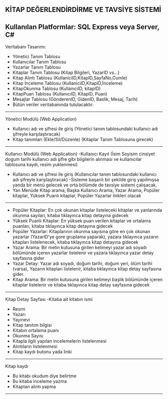 KİTAP DEĞERLENDİRDİRME VE TAVSİYE SİSTEMİ
--------------------------------------------------------------------------------------------------
Kullanılan Platformlar:
SQL Express veya Server, C#
--------------------------------------------------------------------------------------------------
Veritabanı Tasarımı: 
- Yönetici Tanım Tablosu
- Kullanıcılar Tanım Tablosu
- Yazarlar Tanım Tablosu
- Kitaplar Tanım Tablosu (Kitap Bilgileri, YazarID vs...)
- Kitap Alıntı Tablosu (KullaniciID,KitapID,SayfaNo,Cumle)
- Kitap İnceleme Tablosu (KullaniciID,KitapID,İnceleme)
- KitapOkunma Tablosu (KullanıcıID, kitapID)
- KitapPuan Tablosu (KullanıcıID, KitapID, Puan)
- Mesajlar Tablosu (GönderenID, GidenID, Baslik, Mesaj, Tarih)
- Bütün veriler veritabanında tutulacaktır.
--------------------------------------------------------------------------------------------------
Yönetici Modülü (Web Application)
- Kullanıcı adı ve şifresi ile giriş (Yönetici tanım tablosundaki kullanıcı adı şifreyle karşılaştıracak) 
- Kitap tanımları (Ekle/Sil/Düzenle) (Kitaplar Tanım Tablosuna girecek) 
--------------------------------------------------------------------------------------------------
Kullanıcı Modülü (Web Application) 
-Kullanıcı Kayıt (İsim Soyisim cinsiyet dogum tarihi kullanıcı adı şifre gibi bilgilerin alınması ve kullanıcılar tablosuna kaydı, resim yuklenmesi) 
- Kullanıcı adı ve şifresi ile giriş (Kullanıcılar tanım tablosundaki kullanıcı adı şifreyle karşılaştıracak) 
-Sisteme başarılı bir şekilde giriş yapılmışsa yanda bir menü gelecek ve orta bölümde de tavsiye sistemi çalışacak.
- Yan Menüde Kitap arama, Başka Kullanıcı Arama, Yazar Arama, Popüler kitaplar, Yüksek Puanlı kitaplar, Popüler Yazarlar linkleri olacak
--------------------------------------------------------------------------------------------------
* Popüler Kitaplar: En çok okunan kitaplar listeleceki kitaplar ve yanlarında okunma sayıları, kitaba tıklayınca kitap detayına gidecek
* Yüksek Puanlı Kitaplar: En yüksek puan verilen kitaplar ve ortalama puanları, kitaba tıklayınca kitap detayına gidecek 
* Popüler Yazarlar: Kitaplarının okunma sayısına göre en çok okunan yazarlar (YazarID'ye gore gruplama yaparak), yazara tıklayınca yazarın kitapları listelenecek, kitaba tıklayınca kitap detayına gidecek 
* Yazar Arama: Bir metin kutusuna girilen kelimeyi yazar adı soyadı bölümünde içeren yazarlar listelenir ve yazara tıklayınca yazar detay sayfasına gider
* Yazar Detay: Yazar adı soyadı, doğum tarihi, doğum yeri, ölüm tarihi (varsa), Yazarın kitapları listelenir, kitaba tıklayınca kitap detay sayfasına gider. 
* Kitap Arama: Bir metin kutusuna girilen kelimeyi başlık bölümünde içeren kitaplar listelenir ve kitaba tıklayınca kitap detay sayfasına gidecek 
--------------------------------------------------------------------------------------------------
Kitap Detay Sayfası 
-Kitaba ait kitabın ismi
- Resmi 
- Yazarı
- Yayınevi 
- Kitap tanıtım bilgisi
- Kitabın ortalama puanı
- Okunma Sayısı 
- Kitapla ilgili yapılan incelemelerin listelenmesi
- Alıntıların listelenmesi
- Kitap kaydı butonu yada linki

--------------------------------------------------------------------------------------------------
Kitap kaydı
- Bu kitabı okudum diye belirtme 
- Bu kitaba inceleme yazma 
- Kitaptan alıntı yapma 
--------------------------------------------------------------------------------------------------
